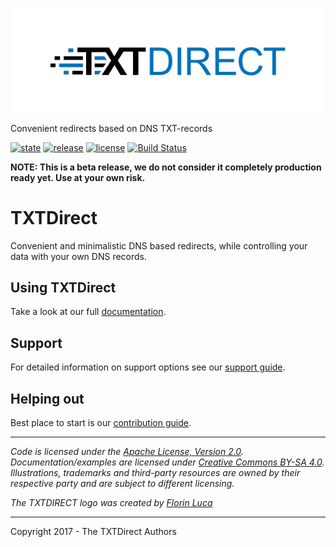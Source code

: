 <a href='https://about.txtdirect.org'><img src='https://raw.githubusercontent.com/txtdirect/txtdirect/master/media/logo.svg?sanitize=true' width='500'/></a>

Convenient redirects based on DNS TXT-records

 [![state](https://img.shields.io/badge/state-beta-blue.svg)]() [![release](https://img.shields.io/github/release/txtdirect/txtdirect.svg)](https://txtdirect.org/releases/) [![license](https://img.shields.io/github/license/txtdirect/txtdirect.svg)](LICENSE) [![Build Status](https://travis-ci.org/txtdirect/txtdirect.svg?branch=master)](https://travis-ci.org/txtdirect/txtdirect)

**NOTE: This is a beta release, we do not consider it completely production ready yet. Use at your own risk.**

# TXTDirect
Convenient and minimalistic DNS based redirects, while controlling your data with your own DNS records.

## Using TXTDirect
Take a look at our full [documentation](https://txtdirect.org/docs/).

## Support
For detailed information on support options see our [support guide](/SUPPORT.md).

## Helping out
Best place to start is our [contribution guide](/CONTRIBUTING.md).

----

*Code is licensed under the [Apache License, Version 2.0](/LICENSE).*  
*Documentation/examples are licensed under [Creative Commons BY-SA 4.0](/docs/LICENSE).*  
*Illustrations, trademarks and third-party resources are owned by their respective party and are subject to different licensing.*

*The TXTDIRECT logo was created by [Florin Luca](https://99designs.com/profiles/florinluca)*

---

Copyright 2017 - The TXTDirect Authors

